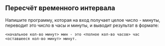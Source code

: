 ## Пересчёт временного интервала

Напишите программу, которая на вход получает целое число - минуты, переводит это число в часы и минуты, и выводит результат в формате:

    <начальное кол-во минут> мин - это <полное кол-во часов> час <оставшееся кол-во минут> минут.